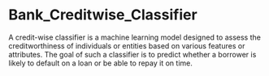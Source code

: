 # Bank_Creditwise_Classifier
A credit-wise classifier is a machine learning model designed to assess the creditworthiness of individuals or entities based on various features or attributes. The goal of such a classifier is to predict whether a borrower is likely to default on a loan or be able to repay it on time. 
